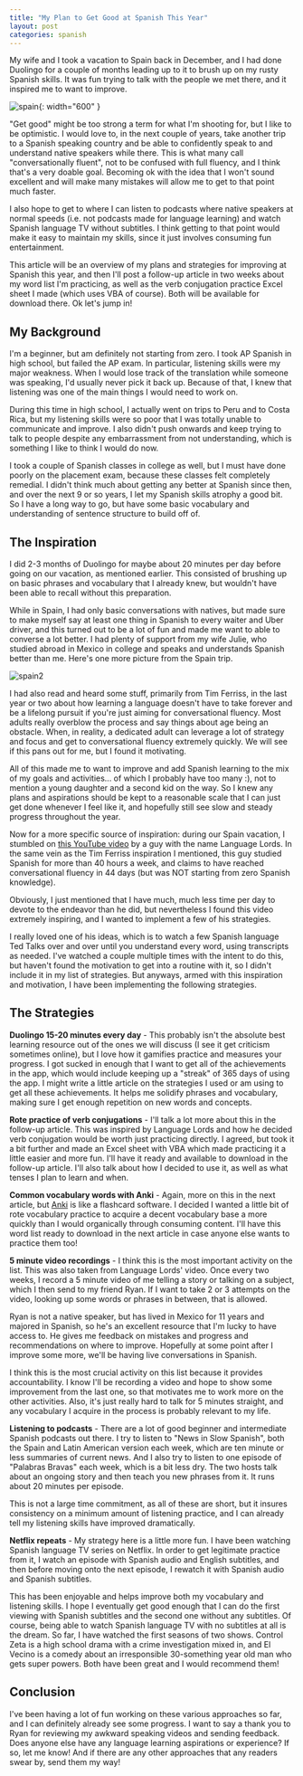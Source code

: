 ```yaml
---
title: "My Plan to Get Good at Spanish This Year"
layout: post
categories: spanish
---
```


My wife and I took a vacation to Spain back in December, and I had done Duolingo for a couple of months leading up to it to brush up on my rusty Spanish skills. It was fun trying to talk with the people we met there, and it inspired me to want to improve.



![spain](/testpreviewsite/assets/spain2.jpg){: width="600" }

"Get good" might be too strong a term for what I'm shooting for, but I like to be optimistic. I would love to, in the next couple of years, take another trip to a Spanish speaking country and be able to confidently speak to and understand native speakers while there. This is what many call "conversationally fluent", not to be confused with full fluency, and I think that's a very doable goal. Becoming ok with the idea that I won't sound excellent and will make many mistakes will allow me to get to that point much faster.

I also hope to get to where I can listen to podcasts where native speakers at normal speeds (i.e. not podcasts made for language learning) and watch Spanish language TV without subtitles. I think getting to that point would make it easy to maintain my skills, since it just involves consuming fun entertainment.

This article will be an overview of my plans and strategies for improving at Spanish this year, and then I'll post a follow-up article in two weeks about my word list I'm practicing, as well as the verb conjugation practice Excel sheet I made (which uses VBA of course). Both will be available for download there. Ok let's jump in!

## My Background
I'm a beginner, but am definitely not starting from zero. I took AP Spanish in high school, but failed the AP exam. In particular, listening skills were my major weakness. When I would lose track of the translation while someone was speaking, I'd usually never pick it back up. Because of that, I knew that listening was one of the main things I would need to work on.

During this time in high school, I actually went on trips to Peru and to Costa Rica, but my listening skills were so poor that I was totally unable to communicate and improve. I also didn't push onwards and keep trying to talk to people despite any embarrassment from not understanding, which is something I like to think I would do now.

I took a couple of Spanish classes in college as well, but I must have done poorly on the placement exam, because these classes felt completely remedial. I didn't think much about getting any better at Spanish since then, and over the next 9 or so years, I let my Spanish skills atrophy a good bit. So I have a long way to go, but have some basic vocabulary and understanding of sentence structure to build off of.

## The Inspiration
I did 2-3 months of Duolingo for maybe about 20 minutes per day before going on our vacation, as mentioned earlier. This consisted of brushing up on basic phrases and vocabulary that I already knew, but wouldn't have been able to recall without this preparation. 

While in Spain, I had only basic conversations with natives, but made sure to make myself say at least one thing in Spanish to every waiter and Uber driver, and this turned out to be a lot of fun and made me want to able to converse a lot better. I had plenty of support from my wife Julie, who studied abroad in Mexico in college and speaks and understands Spanish better than me. Here's one more picture from the Spain trip.

![spain2](/testpreviewsite/assets/spain1.jpg)

I had also read and heard some stuff, primarily from Tim Ferriss, in the last year or two about how learning a language doesn't have to take forever and be a lifelong pursuit if you're just aiming for conversational fluency. Most adults really overblow the process and say things about age being an obstacle. When, in reality, a dedicated adult can leverage a lot of strategy and focus and get to conversational fluency extremely quickly. We will see if this pans out for me, but I found it motivating.

All of this made me to want to improve and add Spanish learning to the mix of my goals and activities... of which I probably have too many :), not to mention a young daughter and a second kid on the way. So I knew any plans and aspirations should be kept to a reasonable scale that I can just get done whenever I feel like it, and hopefully still see slow and steady progress throughout the year.

Now for a more specific source of inspiration: during our Spain vacation, I stumbled on [this YouTube video][lang_lords] by a guy with the name Language Lords. In the same vein as the Tim Ferriss inspiration I mentioned, this guy studied Spanish for more than 40 hours a week, and claims to have reached conversational fluency in 44 days (but was NOT starting from zero Spanish knowledge). 

Obviously, I just mentioned that I have much, much less time per day to devote to the endeavor than he did, but nevertheless I found this video extremely inspiring, and I wanted to implement a few of his strategies.

I really loved one of his ideas, which is to watch a few Spanish language Ted Talks over and over until you understand every word, using transcripts as needed. I've watched a couple multiple times with the intent to do this, but haven't found the motivation to get into a routine with it, so I didn't include it in my list of strategies. But anyways, armed with this inspiration and motivation, I have been implementing the following strategies.

## The Strategies
**Duolingo 15-20 minutes every day** - This probably isn't the absolute best learning resource out of the ones we will discuss (I see it get criticism sometimes online), but I love how it gamifies practice and measures your progress. I got sucked in enough that I want to get all of the achievements in the app, which would include keeping up a "streak" of 365 days of using the app. I might write a little article on the strategies I used or am using to get all these achievements. It helps me solidify phrases and vocabulary, making sure I get enough repetition on new words and concepts.

**Rote practice of verb conjugations** - I'll talk a lot more about this in the follow-up article. This was inspired by Language Lords and how he decided verb conjugation would be worth just practicing directly. I agreed, but took it a bit further and made an Excel sheet with VBA which made practicing it a little easier and more fun. I'll have it ready and available to download in the follow-up article. I'll also talk about how I decided to use it, as well as what tenses I plan to learn and when.

**Common vocabulary words with Anki** - Again, more on this in the next article, but [Anki][anki] is like a flashcard software. I decided I wanted a little bit of rote vocabulary practice to acquire a decent vocabulary base a more quickly than I would organically through consuming content. I'll have this word list ready to download in the next article in case anyone else wants to practice them too!

**5 minute video recordings** - I think this is the most important activity on the list. This was also taken from Language Lords' video. Once every two weeks, I record a 5 minute video of me telling a story or talking on a subject, which I then send to my friend Ryan. If I want to take 2 or 3 attempts on the video, looking up some words or phrases in between, that is allowed. 

Ryan is not a native speaker, but has lived in Mexico for 11 years and majored in Spanish, so he's an excellent resource that I'm lucky to have access to. He gives me feedback on mistakes and progress and recommendations on where to improve. Hopefully at some point after I improve some more, we'll be having live conversations in Spanish.

I think this is the most crucial activity on this list because it provides accountability. I know I'll be recording a video and hope to show some improvement from the last one, so that motivates me to work more on the other activities. Also, it's just really hard to talk for 5 minutes straight, and any vocabulary I acquire in the process is probably relevant to my life. 

**Listening to podcasts** - There are a lot of good beginner and intermediate Spanish podcasts out there. I try to listen to "News in Slow Spanish", both the Spain and Latin American version each week, which are ten minute or less summaries of current news. And I also try to listen to one episode of "Palabras Bravas" each week, which is a bit less dry. The two hosts talk about an ongoing story and then teach you new phrases from it. It runs about 20 minutes per episode. 

This is not a large time commitment, as all of these are short, but it insures consistency on a minimum amount of listening practice, and I can already tell my listening skills have improved dramatically.

**Netflix repeats** - My strategy here is a little more fun. I have been watching Spanish language TV series on Netflix. In order to get legitimate practice from it, I watch an episode with Spanish audio and English subtitles, and then before moving onto the next episode, I rewatch it with Spanish audio and Spanish subtitles. 

This has been enjoyable and helps improve both my vocabulary and listening skills. I hope I eventually get good enough that I can do the first viewing with Spanish subtitles and the second one without any subtitles. Of course, being able to watch Spanish language TV with no subtitles at all is the dream. So far, I have watched the first seasons of two shows. Control Zeta is a high school drama with a crime investigation mixed in, and El Vecino is a comedy about an irresponsible 30-something year old man who gets super powers. Both have been great and I would recommend them! 

## Conclusion
I've been having a lot of fun working on these various approaches so far, and I can definitely already see some progress. I want to say a thank you to Ryan for reviewing my awkward speaking videos and sending feedback. Does anyone else have any language learning aspirations or experience? If so, let me know! And if there are any other approaches that any readers swear by, send them my way!

[lang_lords]: https://www.youtube.com/watch?v=z8FACVD9vz4
[anki]: https://apps.ankiweb.net/